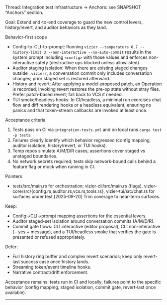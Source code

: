 Thread: Integration test infrastructure → Anchors: see SNAPSHOT “Anchors” section.

Goal: Extend end-to-end coverage to guard the new control levers, history/revert, and auditor behaviors as they land.

Behavior-first scope
- Config-to-CLI-to-prompt: Running `vizier --temperature 0.7 --history-limit 3 --non-interactive --no-auto-commit` results in the system prompt including `<config>` with those values and enforces non-interactive safety (destructive ops blocked unless allowlisted).
- Auditor staging isolation: When there are existing staged changes outside `.vizier/`, a conversation commit only includes conversation changes; prior staged set is restored afterward.
- History and revert: After applying a model-proposed patch, an Operation is recorded; invoking revert restores the pre-op state without stray files. Prefer patch-based revert; fall back to VCS if needed.
- TUI smoke/headless hooks: In CI/headless, a minimal run exercises chat flow and diff rendering hooks or a headless equivalent, ensuring no panics and that token-stream callbacks are invoked at least once.

Acceptance criteria
1) Tests pass on CI via `integration-tests.yml` and on local runs `cargo test -p tests`.
2) Failures clearly identify which behavior regressed (config mapping, auditor isolation, history/revert, or TUI hooks).
3) Temp repos simulate A/M/D/R cases; assertions cover staged vs unstaged boundaries.
4) No network secrets required; tests skip network-bound calls behind a feature flag or mock when running in CI.

Pointers
- tests/src/main.rs for orchestration; vizier-cli/src/main.rs (flags), vizier-core/src/{config.rs,auditor.rs,vcs.rs,tools.rs}, vizier-tui/src/chat.rs for surfaces under test.[2025-09-20] Trim coverage to near-term surfaces.

Keep:
- Config→CLI→prompt mapping assertions for the essential levers.
- Auditor staged-set isolation around conversation commits (A/M/D/R).
- Commit gate flows: CLI interactive (editor proposal), CLI non-interactive (--yes + message), and a TUI/headless smoke that verifies the gate is presented or refused appropriately.

Defer:
- Full history ring buffer and complex revert scenarios; keep only revert-last success case once history lands.
- Streaming token/event timeline hooks.
- Narrative contract/drift enforcement.

Acceptance remains: tests run in CI and locally; failures point to the specific behavior (config mapping, staged isolation, commit gate, revert-last once available).


---

